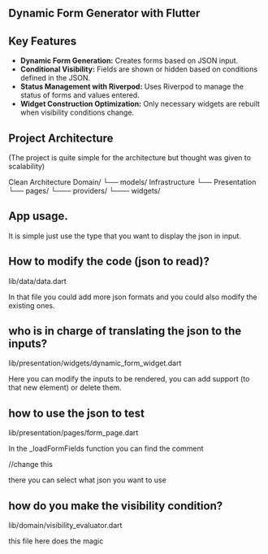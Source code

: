 ## Dynamic Form Generator with Flutter

## Key Features
- **Dynamic Form Generation:** 
Creates forms based on JSON input.
- **Conditional Visibility:** 
Fields are shown or hidden based on conditions defined in the JSON.
- **Status Management with Riverpod:** 
Uses Riverpod to manage the status of forms and values entered.
- **Widget Construction Optimization:** 
Only necessary widgets are rebuilt when visibility conditions change.

## Project Architecture
(The project is quite simple for the architecture but thought was given to scalability)

Clean Architecture
Domain/
└── models/
Infrastructure
└──
Presentation
└── pages/
└─── providers/
└─── widgets/

## App usage.

It is simple just use the type that you want to display the json in input.


## How to modify the code (json to read)?

lib/data/data.dart

In that file you could add more json formats and you could also modify the existing ones.

## who is in charge of translating the json to the inputs?

lib/presentation/widgets/dynamic_form_widget.dart

Here you can modify the inputs to be rendered, you can add support (to that new element) or delete them.

## how to use the json to test

lib/presentation/pages/form_page.dart

In the _loadFormFields function you can find the comment 

//change this

there you can select what json you want to use

## how do you make the visibility condition?

lib/domain/visibility_evaluator.dart

this file here does the magic